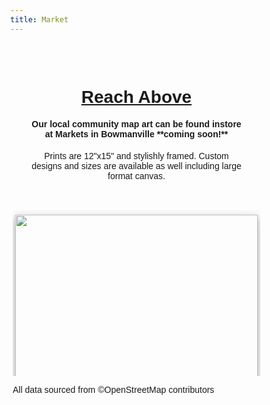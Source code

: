 ```yaml
---
title: Market
---
```


<html>
<meta charset="utf-8" />
<head>
<title>Market Preview</title>
<meta name="viewport" content="width=device-width, initial-scale=1.0">
<!-- Global site tag (gtag.js) - Google Analytics -->
<script async src="https://www.googletagmanager.com/gtag/js?id=G-3RKGWJ9K0S"></script>
<script>
  window.dataLayer = window.dataLayer || [];
  function gtag(){dataLayer.push(arguments);}
  gtag('js', new Date());

  gtag('config', 'G-3RKGWJ9K0S');
</script>	  
  
<style>
* {
  box-sizing: border-box;
}

body {
  margin: 0;
  font-family: Arial, Helvetica, sans-serif;
}

.header {
  text-align: center;
  padding: 32px;
}

.row {
  display: -ms-flexbox; /* IE 10 */
  display: flex;
  -ms-flex-wrap: wrap; /* IE 10 */
  flex-wrap: wrap;
  padding: 0 4px;
}

/* Create two equal columns that sits next to each other */
.column {
  -ms-flex: 50%; /* IE 10 */
  flex: 50%;
  padding: 0 4px;
}

.column img {
  margin-top: 8px;
  vertical-align: middle;
  box-shadow: 0 4px 8px 0 rgba(0, 0, 0, 0.2), 0 6px 20px 0 rgba(0, 0, 0, 0.19);
}

</style>
</head>
<body>

<!-- Header -->
<div class="header" id="myHeader">
  <h1><a href="https://reachabove.ca">Reach Above</a></h1>
  <h4>Our local community map art can be found instore at Markets in Bowmanville **coming soon!** </h4>
  <p>Prints are 12"x15" and stylishly framed. Custom designs and sizes are available as well including large format canvas.</p>
</div>  

<!-- Photo Grid -->
<div class="row"> 
  <div class="column">
    <img src="/Markets/20_WhiteBlue.png" style="width:100%">
    <img src="/Markets/08_WhiteBlack.png" style="width:100%">
    <img src="/Markets/10_WhiteBlack.png" style="width:100%">
    <img src="/Markets/14_BlueWhite.png" style="width:100%">
    <img src="/Markets/08_WhiteBlue2.png" style="width:100%">
    <img src="/Markets/02_WhiteBlack.png" style="width:100%">
    <img src="/Markets/A3_White_Blue_Mock1.png" style="width:100%">
    <img src="/Markets/A3_White_Black_Mock1.png" style="width:100%">
    
    </div>
</div>
<p>All data sourced from ©OpenStreetMap contributors</p>
<script>
   
 
// Get the elements with class="column"
var elements = document.getElementsByClassName("column");

// Declare a loop variable
var i;

// Full-width images
function one() {
    for (i = 0; i < elements.length; i++) {
    elements[i].style.msFlex = "75%";  // IE10
    elements[i].style.flex = "75%";
  }
}

// Add active class to the current button (highlight it)
var header = document.getElementById("myHeader");
var btns = header.getElementsByClassName("btn");
for (var i = 0; i < btns.length; i++) {
  btns[i].addEventListener("click", function() {
    var current = document.getElementsByClassName("active");
    current[0].className = current[0].className.replace(" active", "");
    this.className += " active";
  });
}
</script>

</body>
</html>
